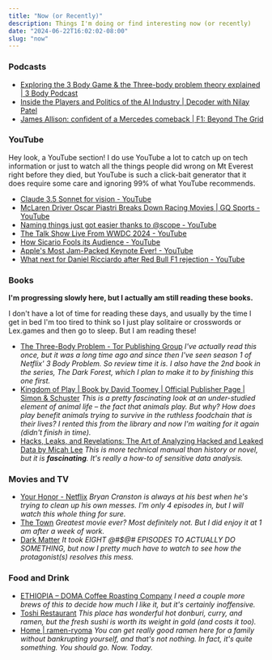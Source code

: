 ```yaml
---
title: "Now (or Recently)"
description: Things I'm doing or find interesting now (or recently)
date: "2024-06-22T16:02:02-08:00"
slug: "now"
---
```


### Podcasts

- [Exploring the 3 Body Game & the Three-body problem theory explained | 3 Body Podcast](https://podcasts.apple.com/us/podcast/3-body-podcast/id1733588331?i=1000650698306)
- [Inside the Players and Politics of the AI Industry | Decoder with Nilay Patel](https://podcasts.apple.com/us/podcast/decoder-with-nilay-patel/id1011668648?i=1000659616245)
- [James Allison: confident of a Mercedes comeback | F1: Beyond The Grid](https://podcasts.apple.com/us/podcast/f1-beyond-the-grid/id1405972616?i=1000659454254)

### YouTube

Hey look, a YouTube section! I do use YouTube a lot to catch up on tech information or just to watch all the things people did wrong on Mt Everest right before they died, but YouTube is such a click-bait generator that it does require some care and ignoring 99% of what YouTube recommends.

- [Claude 3.5 Sonnet for vision - YouTube](https://www.youtube.com/watch?v=dhxrHvgXpSM)
- [McLaren Driver Oscar Piastri Breaks Down Racing Movies | GQ Sports - YouTube](https://www.youtube.com/watch?v=X85BxrrhbbU&t=633s)
- [Naming things just got easier thanks to @scope - YouTube](https://www.youtube.com/watch?v=PkFuytYVqI8&t=63s)
- [The Talk Show Live From WWDC 2024 - YouTube](https://www.youtube.com/watch?v=J7al_Gpolb8&t=4415s)
- [How Sicario Fools its Audience - YouTube](https://www.youtube.com/watch?v=_kOfDh5zF4c)
- [Apple's Most Jam-Packed Keynote Ever! - YouTube](https://www.youtube.com/watch?v=C0Yu-hkk1c8&t=1020s)
- [What next for Daniel Ricciardo after Red Bull F1 rejection - YouTube](https://www.youtube.com/watch?v=tnvIm6MGGWs)

### Books

**I'm progressing slowly here, but I actually am still reading these books.**  

I don't have a lot of time for reading these days, and usually by the time I get in bed I'm too tired to think so I just play solitaire or crosswords or Lex.games and then go to sleep. But I am reading these!

- [The Three-Body Problem - Tor Publishing Group](https://torpublishinggroup.com/the-three-body-problem/) *I've actually read this once, but it was a long time ago and since then I've seen season 1 of Netflix' 3 Body Problem. So review time it is. I also have the 2nd book in the series, The Dark Forest, which I plan to make it to by finishing this one first.*
- [Kingdom of Play | Book by David Toomey | Official Publisher Page | Simon & Schuster](https://www.simonandschuster.com/books/Kingdom-of-Play/David-Toomey/9781982154462) *This is a pretty fascinating look at an under-studied element of animal life – the fact that animals play. But why? How does play benefit animals trying to survive in the ruthless foodchain that is their lives? I rented this from the library and now I'm waiting for it again (didn't finish in time).*
- [Hacks, Leaks, and Revelations: The Art of Analyzing Hacked and Leaked Data by Micah Lee](https://hacksandleaks.com/) *This is more technical manual than history or novel, but it is **fascinating**. It's really a how-to of sensitive data analysis.*

### Movies and TV

- [Your Honor - Netflix](https://www.netflix.com/title/81684531) *Bryan Cranston is always at his best when he's trying to clean up his own messes. I'm only 4 episodes in, but I will watch this whole thing for sure.*
- [The Town](https://www.themoviedb.org/movie/23168) *Greatest movie ever? Most definitely not. But I did enjoy it at 1 am after a week of work.*
- [Dark Matter](https://tv.apple.com/us/show/dark-matter/umc.cmc.4luj45vtqpmjsvb6sc2675oeg) *It took EIGHT @#$@# EPISODES TO ACTUALLY DO SOMETHING, but now I pretty much have to watch to see how the protagonist(s) resolves this mess.*

### Food and Drink

- [ETHIOPIA – DOMA Coffee Roasting Company](https://www.domacoffee.com/collections/coffee/products/ethiopia) *I need a couple more brews of this to decide how much I like it, but it's certainly inoffensive.*
- [Toshi Restaurant](https://toshirestaurant.wixsite.com/beaverton) *This place has wonderful hot donburi, curry, and ramen, but the fresh sushi is worth its weight in gold (and costs it too).*
- [Home | ramen-ryoma](https://www.ramenryoma.net/) *You can get really good ramen here for a family without bankrupting yourself, and that's not nothing. In fact, it's quite something. You should go. Now. Today.*
